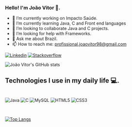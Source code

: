 ### Hello! I'm João Vitor 👋.

- 🔭 I’m currently working on Impacto Saúde. 
- 🌱 I’m currently learning Java, C and Front end languages
- 👯 I’m looking to collaborate Java and C projects.  
- 🤔 I’m looking for help with Frameworks.
- 💬 Ask me about Brazil.
- 📫 How to reach me: profissional.joaovitor98@gmail.com

[![Linkedin](https://img.shields.io/badge/LinkedIn-0077B5?style=for-the-badge&logo=linkedin&logoColor=white)](https://www.linkedin.com/in/jo%C3%A3o-vitor-coelho-39b5361b3/) [![Stackoverflow](https://aleen42.github.io/badges/src/stackoverflow.svg)](https://stackoverflow.com/users/18185628/jo%c3%a3o-vitor-amorim?tab=profile)

![João Vitor's GitHub stats](https://github-readme-stats.vercel.app/api?username=Joaovc0800&show_icons=true&theme=highcontrast)

## Technologies I use in my daily life 💻.

<div style="display: inline_block"><br/>
  <img align="center" alt="Java" src="https://img.shields.io/badge/Java-ED8B00?style=for-the-badge&logo=java&logoColor=white" />
  <img align="center" alt="C" src="https://img.shields.io/badge/C-00599C?style=for-the-badge&logo=c&logoColor=white" />
  <img align="center" alt="MySQL" src="https://img.shields.io/badge/MySQL-00000F?style=for-the-badge&logo=mysql&logoColor=white" />
  <img align="center" alt="HTML5" src="https://img.shields.io/badge/HTML5-E34F26?style=for-the-badge&logo=html5&logoColor=white" />
  <img align="center" alt="CSS3" src="https://img.shields.io/badge/CSS3-1572B6?style=for-the-badge&logo=css3&logoColor=white" />
</div><br/>

##

[![Top Langs](https://github-readme-stats.vercel.app/api/top-langs/?username=Joaovc0800&layout=compact)](https://github.com/Joaovc0800/github-readme-stats)
